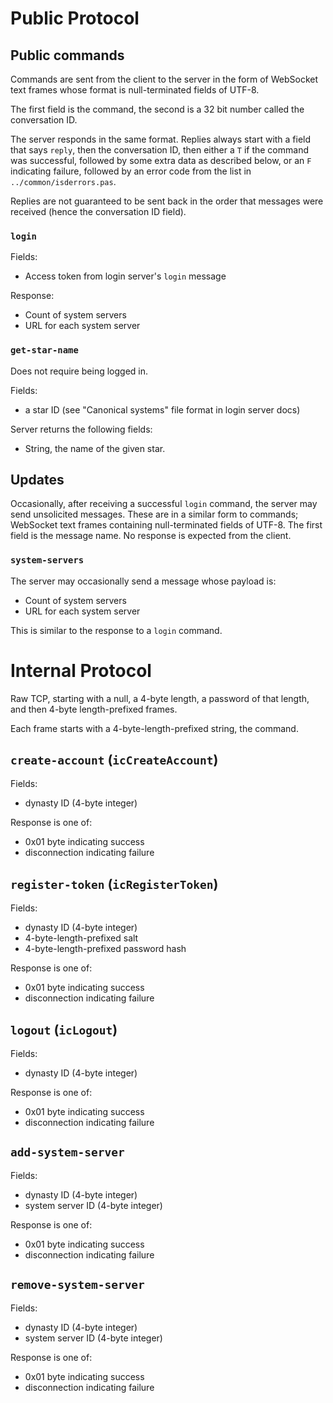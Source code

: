 # Public Protocol

## Public commands

Commands are sent from the client to the server in the form of
WebSocket text frames whose format is null-terminated fields of UTF-8.

The first field is the command, the second is a 32 bit number called
the conversation ID.

The server responds in the same format. Replies always start with a
field that says `reply`, then the conversation ID, then either a `T`
if the command was successful, followed by some extra data as
described below, or an `F` indicating failure, followed by an error
code from the list in `../common/isderrors.pas`.

Replies are not guaranteed to be sent back in the order that messages
were received (hence the conversation ID field).


### `login`

Fields:

 * Access token from login server's `login` message

Response:

 * Count of system servers
 * URL for each system server


### `get-star-name`

Does not require being logged in.

Fields:

 * a star ID (see "Canonical systems" file format in login server docs)

Server returns the following fields:

 * String, the name of the given star.


## Updates

Occasionally, after receiving a successful `login` command, the server
may send unsolicited messages. These are in a similar form to
commands; WebSocket text frames containing null-terminated fields of
UTF-8. The first field is the message name. No response is expected
from the client.

### `system-servers`

The server may occasionally send a message whose payload is:

 * Count of system servers
 * URL for each system server

This is similar to the response to a `login` command.


# Internal Protocol

Raw TCP, starting with a null, a 4-byte length, a password of that
length, and then 4-byte length-prefixed frames.

Each frame starts with a 4-byte-length-prefixed string, the command.


## `create-account` (`icCreateAccount`)

Fields:

 * dynasty ID (4-byte integer)

Response is one of:

 * 0x01 byte indicating success
 * disconnection indicating failure


## `register-token` (`icRegisterToken`)

Fields:

 * dynasty ID (4-byte integer)
 * 4-byte-length-prefixed salt
 * 4-byte-length-prefixed password hash

Response is one of:

 * 0x01 byte indicating success
 * disconnection indicating failure


## `logout` (`icLogout`)

Fields:

 * dynasty ID (4-byte integer)

Response is one of:

 * 0x01 byte indicating success
 * disconnection indicating failure


## `add-system-server`

Fields:

 * dynasty ID (4-byte integer)
 * system server ID (4-byte integer)

Response is one of:

 * 0x01 byte indicating success
 * disconnection indicating failure


## `remove-system-server`

Fields:

 * dynasty ID (4-byte integer)
 * system server ID (4-byte integer)

Response is one of:

 * 0x01 byte indicating success
 * disconnection indicating failure
